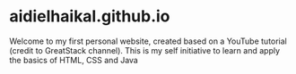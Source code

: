 # aidielhaikal.github.io
Welcome to my first personal website, created based on a YouTube tutorial (credit to GreatStack channel). This is my self initiative to learn and apply the basics of HTML, CSS and Java
